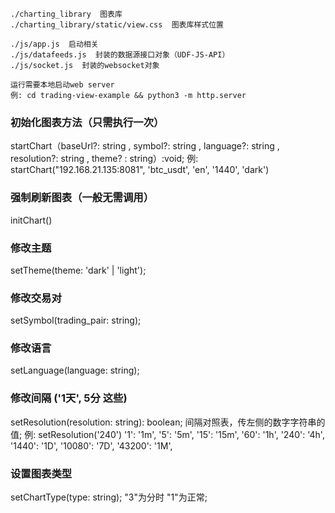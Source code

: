 ```
./charting_library  图表库
./charting_library/static/view.css  图表库样式位置

./js/app.js  启动相关
./js/datafeeds.js  封装的数据源接口对象（UDF-JS-API）
./js/socket.js  封装的websocket对象

运行需要本地启动web server
例: cd trading-view-example && python3 -m http.server

```


### 初始化图表方法（只需执行一次）
startChart（baseUrl?: string , symbol?: string , language?: string , resolution?: string , theme? : string）:void;
例:  startChart("192.168.21.135:8081", 'btc_usdt', 'en', '1440', 'dark')

### 强制刷新图表（一般无需调用）
initChart()

### 修改主题
setTheme(theme: 'dark' | 'light');

### 修改交易对
setSymbol(trading_pair: string);

### 修改语言
setLanguage(language: string);

### 修改间隔 ('1天', 5分 这些) 
setResolution(resolution: string): boolean; 
间隔对照表，传左侧的数字字符串的值; 例: setResolution('240')
  '1': '1m',
  '5': '5m',
  '15': '15m',
  '60': '1h',
  '240': '4h',
  '1440': '1D',
  '10080': '7D',
  '43200': '1M',
  
### 设置图表类型
setChartType(type: string);  "3"为分时 "1"为正常;